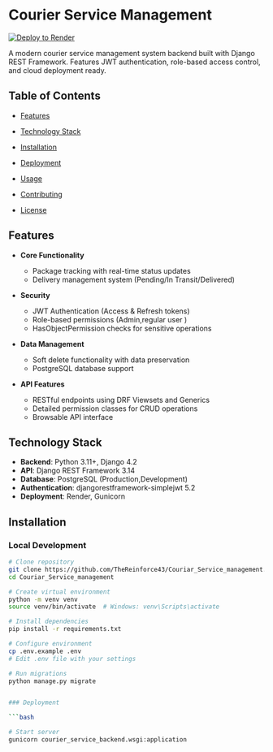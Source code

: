 # Courier Service Management

[![Deploy to Render](https://render.com/images/deploy-to-render-button.svg)](https://couriar-service-management.onrender.com/)

A modern courier service management system backend built with Django REST Framework. Features JWT authentication, role-based access control, and cloud deployment ready.

## Table of Contents
- [Features](#features)
- [Technology Stack](#technology-stack)
- [Installation](#installation)
- [Deployment](#deployment)
- [Usage](#usage)

- [Contributing](#contributing)
- [License](#license)

## Features
- **Core Functionality**
  - Package tracking with real-time status updates
  - Delivery management system (Pending/In Transit/Delivered)
  
- **Security**
  - JWT Authentication (Access & Refresh tokens)
  - Role-based permissions (Admin,regular user )
  - HasObjectPermission checks for sensitive operations
- **Data Management**
  - Soft delete functionality with data preservation
  - PostgreSQL database support
- **API Features**
  - RESTful endpoints using DRF Viewsets and Generics
  - Detailed permission classes for CRUD operations
  - Browsable API interface

## Technology Stack
- **Backend**: Python 3.11+, Django 4.2
- **API**: Django REST Framework 3.14
- **Database**: PostgreSQL (Production,Development)
- **Authentication**: djangorestframework-simplejwt 5.2
- **Deployment**: Render, Gunicorn 

## Installation
### Local Development
```bash
# Clone repository
git clone https://github.com/TheReinforce43/Couriar_Service_management.git
cd Couriar_Service_management

# Create virtual environment
python -m venv venv
source venv/bin/activate  # Windows: venv\Scripts\activate

# Install dependencies
pip install -r requirements.txt

# Configure environment
cp .env.example .env
# Edit .env file with your settings

# Run migrations
python manage.py migrate


### Deployment

```bash

# Start server
gunicorn courier_service_backend.wsgi:application


